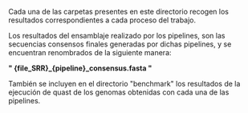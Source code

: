 Cada una de las carpetas presentes en este directorio recogen los resultados correspondientes a cada proceso del trabajo.

Los resultados del ensamblaje realizado por los pipelines, son las secuencias consensos finales generadas por dichas pipelines, y se encuentran renombrados de la siguiente manera:

  **" {file_SRR}_{pipeline}_consensus.fasta "**

También se incluyen en el directorio "benchmark" los resultados de la ejecución de quast de los genomas obtenidas con cada una de las pipelines.
